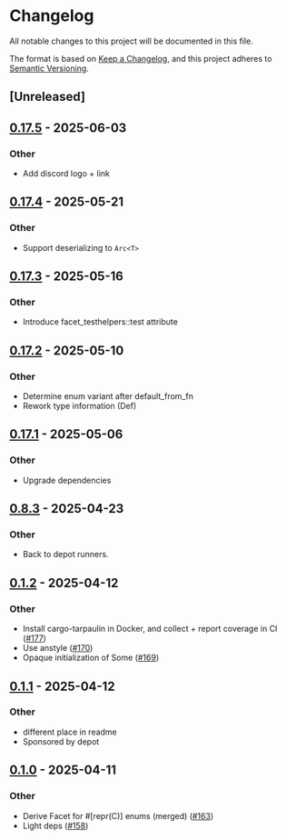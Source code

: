 # Changelog

All notable changes to this project will be documented in this file.

The format is based on [Keep a Changelog](https://keepachangelog.com/en/1.0.0/),
and this project adheres to [Semantic Versioning](https://semver.org/spec/v2.0.0.html).

## [Unreleased]

## [0.17.5](https://github.com/facet-rs/facet/compare/facet-testhelpers-v0.17.4...facet-testhelpers-v0.17.5) - 2025-06-03

### Other

- Add discord logo + link

## [0.17.4](https://github.com/facet-rs/facet/compare/facet-testhelpers-v0.17.3...facet-testhelpers-v0.17.4) - 2025-05-21

### Other

- Support deserializing to `Arc<T>`

## [0.17.3](https://github.com/facet-rs/facet/compare/facet-testhelpers-v0.17.2...facet-testhelpers-v0.17.3) - 2025-05-16

### Other

- Introduce facet_testhelpers::test attribute

## [0.17.2](https://github.com/facet-rs/facet/compare/facet-testhelpers-v0.17.1...facet-testhelpers-v0.17.2) - 2025-05-10

### Other

- Determine enum variant after default_from_fn
- Rework type information (Def)

## [0.17.1](https://github.com/facet-rs/facet/compare/facet-testhelpers-v0.17.0...facet-testhelpers-v0.17.1) - 2025-05-06

### Other

- Upgrade dependencies

## [0.8.3](https://github.com/facet-rs/facet/compare/facet-testhelpers-v0.8.2...facet-testhelpers-v0.8.3) - 2025-04-23

### Other

- Back to depot runners.

## [0.1.2](https://github.com/facet-rs/facet/compare/facet-testhelpers-v0.1.1...facet-testhelpers-v0.1.2) - 2025-04-12

### Other

- Install cargo-tarpaulin in Docker, and collect + report coverage in CI ([#177](https://github.com/facet-rs/facet/pull/177))
- Use anstyle ([#170](https://github.com/facet-rs/facet/pull/170))
- Opaque initialization of Some ([#169](https://github.com/facet-rs/facet/pull/169))

## [0.1.1](https://github.com/facet-rs/facet/compare/facet-testhelpers-v0.1.0...facet-testhelpers-v0.1.1) - 2025-04-12

### Other

- different place in readme
- Sponsored by depot

## [0.1.0](https://github.com/facet-rs/facet/releases/tag/facet-testhelpers-v0.1.0) - 2025-04-11

### Other

- Derive Facet for #[repr(C)] enums (merged) ([#163](https://github.com/facet-rs/facet/pull/163))
- Light deps ([#158](https://github.com/facet-rs/facet/pull/158))
